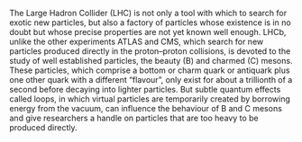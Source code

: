 The Large Hadron Collider (LHC) is not only a tool with which to search for exotic new particles, but also a factory of particles whose existence is in no doubt but whose precise properties are not yet known well enough. LHCb, unlike the other experiments ATLAS and CMS, which search for new particles produced directly in the proton–proton collisions, is devoted to the study of well established particles, the beauty (B) and charmed (C) mesons. These particles, which comprise a bottom or charm quark or antiquark plus one other quark with a different “flavour”, only exist for about a trillionth of a second before decaying into lighter particles. But subtle quantum effects called loops, in which virtual particles are temporarily created by borrowing energy from the vacuum, can influence the behaviour of B and C mesons and give researchers a handle on particles that are too heavy to be produced directly.